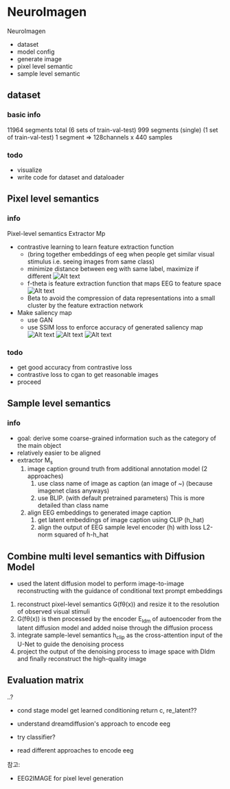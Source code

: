 # NeuroImagen

NeuroImagen
- dataset
- model config
- generate image
- pixel level semantic
- sample level semantic


## dataset
### basic info
11964 segments total (6 sets of train-val-test)
999 segments (single) (1 set of train-val-test)
1 segment => 128channels x 440 samples

### todo
- visualize
- write code for dataset and dataloader


## Pixel level semantics
### info
Pixel-level semantics Extractor Mp
- contrastive learning to learn feature extraction function 
    - (bring together embeddings of eeg when people get similar visual stimulus i.e. seeing images from same class)
    - minimize distance between eeg with same label, maximize if different
    ![Alt text](temp/image.png)
    - f-theta is feature extraction function that maps EEG to feature space
        ![Alt text](temp/image-1.png)
    - Beta to avoid the compression of data representations into a small cluster by the feature extraction network
- Make saliency map
    - use GAN
    - use SSIM loss to enforce accuracy of generated saliency map
    ![Alt text](temp/image-4.png)
    ![Alt text](temp/image-2.png)
    ![Alt text](temp/image-3.png)
    
### todo
- get good accuracy from contrastive loss
- contrastive loss to cgan to get reasonable images
- proceed

## Sample level semantics
### info
- goal: derive some coarse-grained information such as the category of the main object
- relatively easier to be aligned
- extractor M<sub>s</sub>
    1. image caption ground truth from additional annotation model (2 approaches)
        1. use class name of image as caption (an image of ~) (because imagenet class anyways)
        2. use BLIP. (with default pretrained parameters) This is more detailed than class name
    2. align EEG embeddings to generated image caption
        1. get latent embeddings of image caption using CLIP (h_hat)
        2. align the output of EEG sample level encoder (h) with loss L2-norm squared of h-h_hat

## Combine multi level semantics with Diffusion Model
- used the latent diffusion model to perform image-to-image reconstructing with the guidance of conditional text prompt embeddings
1. reconstruct pixel-level semantics G(fθ(x)) and resize it to the resolution of observed visual stimuli
2. G(fθ(x)) is then processed by the encoder E<sub>ldm</sub> of autoencoder from the latent diffusion model and added noise through the diffusion process
3. integrate sample-level semantics h<sub>clip</sub> as the cross-attention input of the U-Net to guide the denoising process
4. project the output of the denoising process to image space with Dldm and finally reconstruct the high-quality image


## Evaluation matrix
..?


- cond stage model get learned conditioning return c, re_latent??

- understand dreamdiffusion's approach to encode eeg
- try classifier?
- read different approaches to encode eeg


참고:
- EEG2IMAGE for pixel level generation



